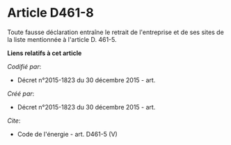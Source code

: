 # Article D461-8

Toute fausse déclaration entraîne le retrait de l'entreprise et de ses sites de la liste mentionnée à l'article D. 461-5.

**Liens relatifs à cet article**

_Codifié par_:

  - Décret n°2015-1823 du 30 décembre 2015 - art.

_Créé par_:

  - Décret n°2015-1823 du 30 décembre 2015 - art.

_Cite_:

  - Code de l'énergie - art. D461-5 (V)

